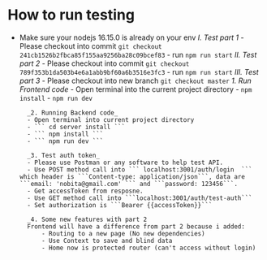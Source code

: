# How to run testing 
- Make sure your nodejs 16.15.0 is already on your env
    _I. Test part 1_
        - Please checkout into commit ```git checkout 241cb1526b2fbca85f155aa9256ba28c09bcef83```
        - run ```npm run start```
    _II. Test part 2_
        - Please checkout into commit ```git checkout 789f353b1da503b4e6a1abb9bf60a6b3516e3fc3```
        - run ```npm run start```
    _III. Test part 3_
        - Please checkout into new branch ```git checkout master```
        _1. Run Frontend code_
        - Open terminal into the current project directory
        - ``` npm install ```
        - ``` npm run dev ```
    
        _2. Running Backend code_
        - Open terminal into current project directory
        - ``` cd server install ```
        - ``` npm install ```
        - ``` npm run dev ```
    
        _3. Test auth token_
        - Please use Postman or any software to help test API.
        - Use POST method call into ``` localhost:3001/auth/login  ``` which header is ```Content-type: application/json```, data are ```email: 'nobita@gmail.com' ``` and ```password: 123456```.
        - Get accessToken from resposne.
        - Use GET method call into ```localhost:3001/auth/test-auth```
        - Set authorization is ```Bearer {{accessToken}}```
        
        _4. Some new features with part 2
        Frontend will have a difference from part 2 because i added:
            - Routing to a new page (No new dependencies)
            - Use Context to save and blind data
            - Home now is protected router (can't access without login)
    

